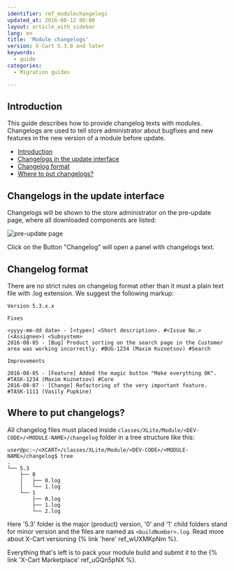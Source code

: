 ```yaml
---
identifier: ref_modulechangelogs
updated_at: 2016-08-12 00:00
layout: article_with_sidebar
lang: en
title: 'Module changelogs'
version: X-Cart 5.3.0 and later
keywords:
  - guide
categories:
  - Migration guides

---
```


## Introduction

This guide describes how to provide changelog texts with modules. Changelogs are used to tell store administrator about bugfixes and new features in the new version of a module before update.

*   [Introduction](#introduction)
*   [Changelogs in the update interface](#changelogs-in-the-update-interface)
*   [Changelog format](#changelog-format)
*   [Where to put changelogs?](#where-to-put-changelogs)

## Changelogs in the update interface

Changelogs will be shown to the store administrator on the pre-update page, where all downloaded components are listed:

![pre-update page]({{site.baseurl}}/attachments/ref_modulechangelogs/preupdate.png)

Click on the Button "Changelog" will open a panel with changelogs text.

## Changelog format

There are no strict rules on changelog format other than it must a plain text file with .log extension. We suggest the following markup:

```
Version 5.3.x.x

Fixes

<yyyy-mm-dd date> - [<type>] <Short description>. #<Issue No.> (<Assignee>) <Subsystem>
2016-08-05 - [Bug] Product sorting on the search page in the Customer area was working incorrectly. #BUG-1234 (Maxim Kuznetsov) #Search

Improvements

2016-08-05 - [Feature] Added the magic button "Make everything OK". #TASK-1234 (Maxim Kuznetsov) #Core
2016-08-07 - [Change] Refactoring of the very important feature. #TASK-1111 (Vasily Pupkine)
```

## Where to put changelogs?

All changelog files must placed inside `classes/XLite/Module/<DEV-CODE>/<MODULE-NAME>/changelog` folder in a tree structure like this:

```
user@pc:~/<XCART>/classes/XLite/Module/<DEV-CODE>/<MODULE-NAME>/changelog$ tree
.
└── 5.3
    ├── 0
    │   ├── 0.log
    │   └── 1.log
    └── 1
        ├── 0.log
        ├── 1.log
        └── 2.log
```

Here '5.3' folder is the major (product) version, '0' and '1' child folders stand for minor version and the files are named as `<buildNumber>.log`. Read more about X-Cart versioning {% link 'here' ref_wUXMKpNm %}.

Everything that's left is to pack your module build and submit it to the {% link 'X-Cart Marketplace' ref_uGQn5pNX %}.